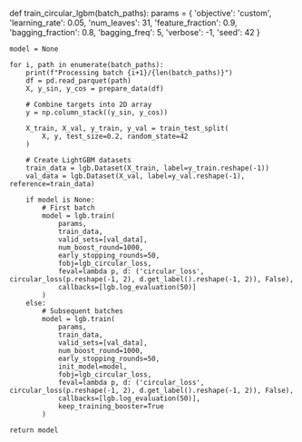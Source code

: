 def train_circular_lgbm(batch_paths):
    params = {
        'objective': 'custom',
        'learning_rate': 0.05,
        'num_leaves': 31,
        'feature_fraction': 0.9,
        'bagging_fraction': 0.8,
        'bagging_freq': 5,
        'verbose': -1,
        'seed': 42
    }
    
    model = None
    
    for i, path in enumerate(batch_paths):
        print(f"Processing batch {i+1}/{len(batch_paths)}")
        df = pd.read_parquet(path)
        X, y_sin, y_cos = prepare_data(df)
        
        # Combine targets into 2D array
        y = np.column_stack((y_sin, y_cos))
        
        X_train, X_val, y_train, y_val = train_test_split(
            X, y, test_size=0.2, random_state=42
        )
        
        # Create LightGBM datasets
        train_data = lgb.Dataset(X_train, label=y_train.reshape(-1))
        val_data = lgb.Dataset(X_val, label=y_val.reshape(-1), reference=train_data)
        
        if model is None:
            # First batch
            model = lgb.train(
                params,
                train_data,
                valid_sets=[val_data],
                num_boost_round=1000,
                early_stopping_rounds=50,
                fobj=lgb_circular_loss,
                feval=lambda p, d: ('circular_loss', circular_loss(p.reshape(-1, 2), d.get_label().reshape(-1, 2)), False),
                callbacks=[lgb.log_evaluation(50)]
            )
        else:
            # Subsequent batches
            model = lgb.train(
                params,
                train_data,
                valid_sets=[val_data],
                num_boost_round=1000,
                early_stopping_rounds=50,
                init_model=model,
                fobj=lgb_circular_loss,
                feval=lambda p, d: ('circular_loss', circular_loss(p.reshape(-1, 2), d.get_label().reshape(-1, 2)), False),
                callbacks=[lgb.log_evaluation(50)],
                keep_training_booster=True
            )
    
    return model
